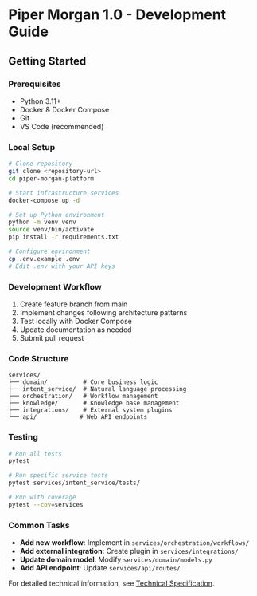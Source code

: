# Piper Morgan 1.0 - Development Guide

## Getting Started

### Prerequisites
- Python 3.11+
- Docker & Docker Compose
- Git
- VS Code (recommended)

### Local Setup
```bash
# Clone repository
git clone <repository-url>
cd piper-morgan-platform

# Start infrastructure services
docker-compose up -d

# Set up Python environment
python -m venv venv
source venv/bin/activate
pip install -r requirements.txt

# Configure environment
cp .env.example .env
# Edit .env with your API keys
```

### Development Workflow
1. Create feature branch from main
2. Implement changes following architecture patterns
3. Test locally with Docker Compose
4. Update documentation as needed
5. Submit pull request

### Code Structure
```
services/
├── domain/          # Core business logic
├── intent_service/  # Natural language processing
├── orchestration/   # Workflow management
├── knowledge/       # Knowledge base management
├── integrations/    # External system plugins
└── api/            # Web API endpoints
```

### Testing
```bash
# Run all tests
pytest

# Run specific service tests
pytest services/intent_service/tests/

# Run with coverage
pytest --cov=services
```

### Common Tasks
- **Add new workflow**: Implement in `services/orchestration/workflows/`
- **Add external integration**: Create plugin in `services/integrations/`
- **Update domain model**: Modify `services/domain/models.py`
- **Add API endpoint**: Update `services/api/routes/`

For detailed technical information, see [Technical Specification](../architecture/technical-spec.md).

